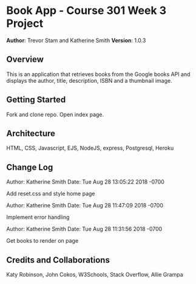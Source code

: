 # Book App - Course 301 Week 3 Project

**Author**: Trevor Stam and Katherine Smith
**Version**: 1.0.3 

## Overview
This is an application that retrieves books from the Google books API and displays the author, title, description, ISBN and a thumbnail image. 

## Getting Started
Fork and clone repo. Open index page.

## Architecture
HTML, CSS, Javascript, EJS, NodeJS, express, Postgresql, Heroku

## Change Log
Author: Katherine Smith 
Date:   Tue Aug 28 13:05:22 2018 -0700

   Add reset.css and style home page


Author: Katherine Smith
Date:   Tue Aug 28 11:47:09 2018 -0700

   Implement error handling


Author: Katherine Smith
Date:   Tue Aug 28 11:31:56 2018 -0700

   Get books to render on page



## Credits and Collaborations
Katy Robinson, John Cokos, W3Schools, Stack Overflow, Allie Grampa 
